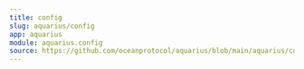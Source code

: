 ```yaml
---
title: config
slug: aquarius/config
app: aquarius
module: aquarius.config
source: https://github.com/oceanprotocol/aquarius/blob/main/aquarius/config.py
---
```

